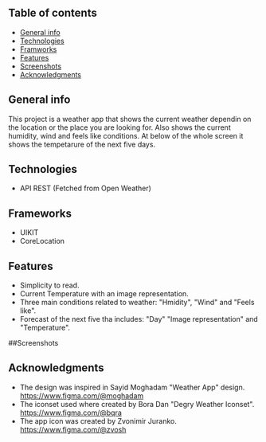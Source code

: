 ## Table of contents
* [General info](#general-info)
* [Technologies](#technologies)
* [Framworks](#frameworks)
* [Features](#features)
* [Screenshots](#screenshots)
* [Acknowledgments](#acknowledgments)

## General info
This project is a weather app that shows the current weather dependin on the location or the place you are looking for. Also shows the current humidity, wind and feels like conditions. At below of the whole screen it shows the tempetarure of the next five days.

## Technologies
- API REST (Fetched from Open Weather)

## Frameworks
- UIKIT
- CoreLocation

## Features 
- Simplicity to read.
- Current Temperature with an image representation.
- Three main conditions related to weather: "Hmidity", "Wind" and "Feels like".
- Forecast of the next five tha includes: "Day" "Image representation" and "Temperature".

##Screenshots

## Acknowledgments
- The design was inspired in Sayid Moghadam "Weather App" design. https://www.figma.com/@moghadam 
- The iconset used where created by Bora Dan "Degry Weather Iconset". https://www.figma.com/@bqra
- The app icon was created by Zvonimir Juranko. https://www.figma.com/@zvosh
